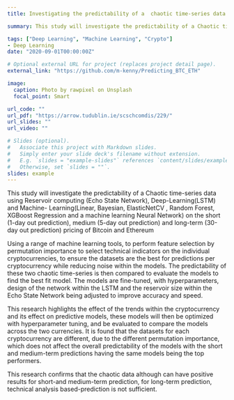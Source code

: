 ```yaml
---
title: Investigating the predictability of a  chaotic time-series data using    Reservoir computing, Deep-Learning and Machine- Learning on the        short-, medium- and long-term pricing of Bitcoin and Ethereum.

summary: This study will investigate the predictability of a Chaotic time-series data using Reservoir computing (Echo State Network), Deep-Learning(LSTM) and Machine- Learning(Linear, Bayesian, ElasticNetCV , Random Forest, XGBoost Regression and a machine learning Neural Network) on the short (1-day out prediction), medium (5-day out prediction) and long-term (30-day out prediction) pricing of Bitcoin and Ethereum.

tags: ["Deep Learning", "Machine Learning", "Crypto"]
- Deep Learning
date: "2020-09-01T00:00:00Z"

# Optional external URL for project (replaces project detail page).
external_link: "https://github.com/m-kenny/Predicting_BTC_ETH"

image:
  caption: Photo by rawpixel on Unsplash
  focal_point: Smart

url_code: ""
url_pdf: "https://arrow.tudublin.ie/scschcomdis/229/"
url_slides: ""
url_video: ""

# Slides (optional).
#   Associate this project with Markdown slides.
#   Simply enter your slide deck's filename without extension.
#   E.g. `slides = "example-slides"` references `content/slides/example-slides.md`.
#   Otherwise, set `slides = ""`.
slides: example
---
```


This study will investigate the predictability of a Chaotic time-series data using Reservoir computing (Echo State Network), Deep-Learning(LSTM) and Machine- Learning(Linear, Bayesian, ElasticNetCV , Random Forest, XGBoost Regression and a machine learning Neural Network) on the short (1-day out prediction), medium (5-day out prediction) and long-term (30-day out prediction) pricing of Bitcoin and Ethereum

Using a range of machine learning tools, to perform feature selection by permutation importance to select technical indicators on the individual cryptocurrencies, to ensure the datasets are the best for predictions per cryptocurrency while reducing noise within the models. 
The predictability of these two chaotic time-series is then compared to evaluate the models to find the best fit model. The models are fine-tuned, with hyperparameters, design of the network within the LSTM and the reservoir size within the Echo State Network being adjusted to improve accuracy and speed.

This research highlights the effect of the trends within the cryptocurrency and its effect on predictive models, these models will then be optimized with hyperparameter tuning, and be evaluated to compare the models across the two currencies. 
It is found that the datasets for each cryptocurrency are different, due to the different permutation importance, which does not affect the overall predictability of the models with the short and medium-term predictions having the same models being the top performers.

This research confirms that the chaotic data although can have positive results for short-and medium-term prediction, for long-term prediction, technical analysis based-prediction is not sufficient.

